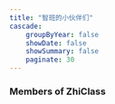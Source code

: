 ```yaml
--- 
title: "智班的小伙伴们"
cascade:
    groupByYear: false
    showDate: false
    showSummary: false
    paginate: 30
---
```


### Members of ZhiClass